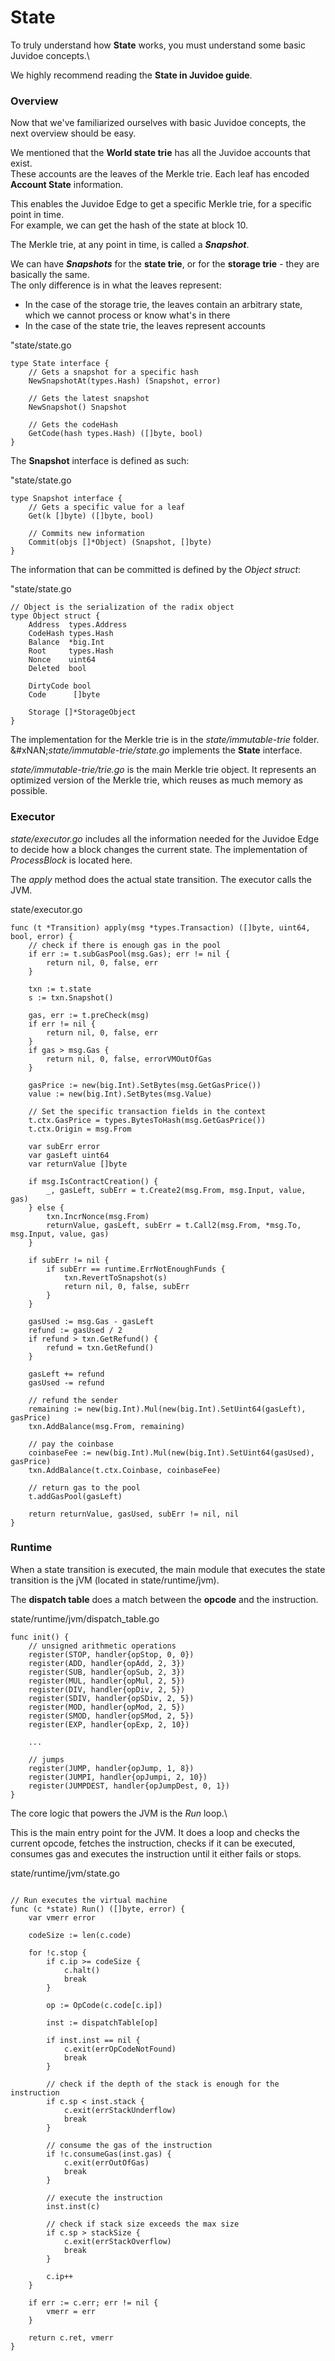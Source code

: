 # State

To truly understand how **State** works, you must understand some basic Juvidoe concepts.\\

We highly recommend reading the **State in Juvidoe guide**.

### Overview

Now that we've familiarized ourselves with basic Juvidoe concepts, the next overview should be easy.

We mentioned that the **World state trie** has all the Juvidoe accounts that exist.\
These accounts are the leaves of the Merkle trie. Each leaf has encoded **Account State** information.

This enables the Juvidoe Edge to get a specific Merkle trie, for a specific point in time.\
For example, we can get the hash of the state at block 10.

The Merkle trie, at any point in time, is called a _**Snapshot**_.

We can have _**Snapshots**_ for the **state trie**, or for the **storage trie** - they are basically the same.\
The only difference is in what the leaves represent:

* In the case of the storage trie, the leaves contain an arbitrary state, which we cannot process or know what's in there
* In the case of the state trie, the leaves represent accounts

"state/state.go

```
type State interface {
    // Gets a snapshot for a specific hash
    NewSnapshotAt(types.Hash) (Snapshot, error)
    
    // Gets the latest snapshot
    NewSnapshot() Snapshot
    
    // Gets the codeHash
    GetCode(hash types.Hash) ([]byte, bool)
}
```

The **Snapshot** interface is defined as such:

"state/state.go

```
type Snapshot interface {
    // Gets a specific value for a leaf
    Get(k []byte) ([]byte, bool)
    
    // Commits new information
    Commit(objs []*Object) (Snapshot, []byte)
}
```

The information that can be committed is defined by the _Object struct_:

"state/state.go

```
// Object is the serialization of the radix object
type Object struct {
    Address  types.Address
    CodeHash types.Hash
    Balance  *big.Int
    Root     types.Hash
    Nonce    uint64
    Deleted  bool

    DirtyCode bool
    Code      []byte

    Storage []*StorageObject
}
```

The implementation for the Merkle trie is in the _state/immutable-trie_ folder.\
\&#xNAN;_state/immutable-trie/state.go_ implements the **State** interface.

_state/immutable-trie/trie.go_ is the main Merkle trie object. It represents an optimized version of the Merkle trie, which reuses as much memory as possible.

### Executor

_state/executor.go_ includes all the information needed for the Juvidoe Edge to decide how a block changes the current state. The implementation of _ProcessBlock_ is located here.

The _apply_ method does the actual state transition. The executor calls the JVM.

state/executor.go

```
func (t *Transition) apply(msg *types.Transaction) ([]byte, uint64, bool, error) {
    // check if there is enough gas in the pool
    if err := t.subGasPool(msg.Gas); err != nil {
        return nil, 0, false, err
    }

    txn := t.state
    s := txn.Snapshot()

    gas, err := t.preCheck(msg)
    if err != nil {
        return nil, 0, false, err
    }
    if gas > msg.Gas {
        return nil, 0, false, errorVMOutOfGas
    }

    gasPrice := new(big.Int).SetBytes(msg.GetGasPrice())
    value := new(big.Int).SetBytes(msg.Value)

    // Set the specific transaction fields in the context
    t.ctx.GasPrice = types.BytesToHash(msg.GetGasPrice())
    t.ctx.Origin = msg.From

    var subErr error
    var gasLeft uint64
    var returnValue []byte

    if msg.IsContractCreation() {
        _, gasLeft, subErr = t.Create2(msg.From, msg.Input, value, gas)
    } else {
        txn.IncrNonce(msg.From)
        returnValue, gasLeft, subErr = t.Call2(msg.From, *msg.To, msg.Input, value, gas)
    }
    
    if subErr != nil {
        if subErr == runtime.ErrNotEnoughFunds {
            txn.RevertToSnapshot(s)
            return nil, 0, false, subErr
        }
    }

    gasUsed := msg.Gas - gasLeft
    refund := gasUsed / 2
    if refund > txn.GetRefund() {
        refund = txn.GetRefund()
    }

    gasLeft += refund
    gasUsed -= refund

    // refund the sender
    remaining := new(big.Int).Mul(new(big.Int).SetUint64(gasLeft), gasPrice)
    txn.AddBalance(msg.From, remaining)

    // pay the coinbase
    coinbaseFee := new(big.Int).Mul(new(big.Int).SetUint64(gasUsed), gasPrice)
    txn.AddBalance(t.ctx.Coinbase, coinbaseFee)

    // return gas to the pool
    t.addGasPool(gasLeft)

    return returnValue, gasUsed, subErr != nil, nil
}
```

### Runtime

When a state transition is executed, the main module that executes the state transition is the jVM (located in state/runtime/jvm).

The **dispatch table** does a match between the **opcode** and the instruction.

state/runtime/jvm/dispatch\_table.go

```
func init() {
    // unsigned arithmetic operations
    register(STOP, handler{opStop, 0, 0})
    register(ADD, handler{opAdd, 2, 3})
    register(SUB, handler{opSub, 2, 3})
    register(MUL, handler{opMul, 2, 5})
    register(DIV, handler{opDiv, 2, 5})
    register(SDIV, handler{opSDiv, 2, 5})
    register(MOD, handler{opMod, 2, 5})
    register(SMOD, handler{opSMod, 2, 5})
    register(EXP, handler{opExp, 2, 10})

    ...

    // jumps
    register(JUMP, handler{opJump, 1, 8})
    register(JUMPI, handler{opJumpi, 2, 10})
    register(JUMPDEST, handler{opJumpDest, 0, 1})
}
```

The core logic that powers the JVM is the _Run_ loop.\\

This is the main entry point for the JVM. It does a loop and checks the current opcode, fetches the instruction, checks if it can be executed, consumes gas and executes the instruction until it either fails or stops.

state/runtime/jvm/state.go

```

// Run executes the virtual machine
func (c *state) Run() ([]byte, error) {
    var vmerr error

    codeSize := len(c.code)
    
    for !c.stop {
        if c.ip >= codeSize {
            c.halt()
            break
        }

        op := OpCode(c.code[c.ip])

        inst := dispatchTable[op]
        
        if inst.inst == nil {
            c.exit(errOpCodeNotFound)
            break
        }
        
        // check if the depth of the stack is enough for the instruction
        if c.sp < inst.stack {
            c.exit(errStackUnderflow)
            break
        }
        
        // consume the gas of the instruction
        if !c.consumeGas(inst.gas) {
            c.exit(errOutOfGas)
            break
        }

        // execute the instruction
        inst.inst(c)

        // check if stack size exceeds the max size
        if c.sp > stackSize {
            c.exit(errStackOverflow)
            break
        }
        
        c.ip++
    }

    if err := c.err; err != nil {
        vmerr = err
    }
    
    return c.ret, vmerr
}
```
